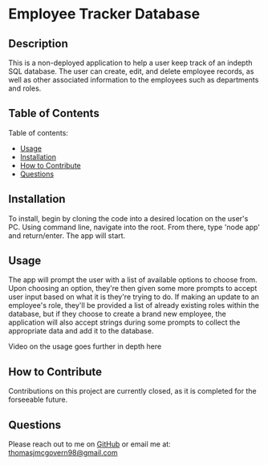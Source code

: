 # Employee Tracker Database

## Description
  
 This is a non-deployed application to help a user keep track of an indepth SQL database. The user can create, edit, and delete employee records, as well as other associated information to the employees such as departments and roles.
  
  ## Table of Contents
  
  Table of contents:
      
  - [Usage](#usage)
  - [Installation](#installation)
  - [How to Contribute](#how-to-contribute)
  - [Questions](#questions)
      
  ## Installation
  
  To install, begin by cloning the code into a desired location on the user's PC. Using command line, navigate into the root. From there, type 'node app' and return/enter. The app will start.      
      
  ## Usage
  
  The app will prompt the user with a list of available options to choose from. Upon choosing an option, they're then given some more prompts to accept user input based on what it is they're trying to do. If making an update to an employee's role, they'll be provided a list of already existing roles within the database, but if they choose to create a brand new employee, the application will also accept strings during some prompts to collect the appropriate data and add it to the database.
  
  Video on the usage goes further in depth here
  
  ## How to Contribute
      
  Contributions on this project are currently closed, as it is completed for the forseeable future.
  
  ## Questions
  
  Please reach out to me on [GitHub](https://github.com/TMcG1998)
  or email me at: thomasjmcgovern98@gmail.com

